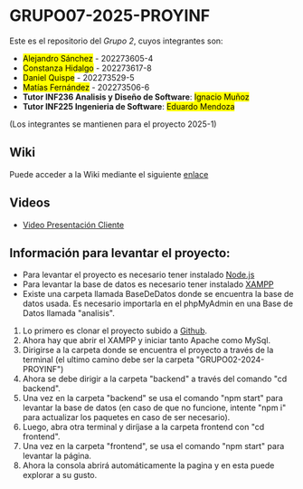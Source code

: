 # GRUPO07-2025-PROYINF

Este es el repositorio del *Grupo 2*, cuyos integrantes son:

* <mark> Alejandro Sánchez</mark> - 202273605-4
* <mark>Constanza Hidalgo</mark> - 202273617-8
* <mark>Daniel Quispe</mark> - 202273529-5
* <mark>Matías Fernández</mark> - 202273506-6
* **Tutor INF236 Analisis y Diseño de Software**: <mark>Ignacio Muñoz</mark>
* **Tutor INF225 Ingenieria de Software**: <mark>Eduardo Mendoza</mark>

(Los integrantes se mantienen para el proyecto 2025-1)

## Wiki
Puede acceder a la Wiki mediante el siguiente [enlace](https://github.com/Mati2F/GRUPO02-2024-PROYINF/wiki)

## Videos
* [Video Presentación Cliente](https://www.youtube.com/watch?v=abJau21SDIk&ab_channel=RicardoSalasLetelier)

## Información para levantar el proyecto:
* Para levantar el proyecto es necesario tener instalado [Node.js](https://nodejs.org/en/)
* Para levantar la base de datos es necesario tener instalado [XAMPP](https://www.apachefriends.org/es/index.html)
* Existe una carpeta llamada BaseDeDatos donde se encuentra la base de datos usada. Es necesario importarla en el phpMyAdmin en una Base de Datos llamada "analisis".

1. Lo primero es clonar el proyecto subido a [Github](https://github.com/Mati2F/GRUPO02-2024-PROYINF).
2. Ahora hay que abrir el XAMPP y iniciar tanto Apache como MySql.
3. Dirigirse a la carpeta donde se encuentra el proyecto a través de la terminal (el ultimo camino debe ser la carpeta "GRUPO02-2024-PROYINF")
4. Ahora se debe dirigir a la carpeta "backend" a través del comando "cd backend".
5. Una vez en la carpeta "backend" se usa el comando "npm start" para levantar la base de datos (en caso de que no funcione, intente "npm i" para actualizar los paquetes en caso de ser necesario).
6. Luego, abra otra terminal y diríjase a la carpeta frontend con "cd frontend".
7. Una vez en la carpeta "frontend", se usa el comando "npm start" para levantar la página.
8. Ahora la consola abrirá automáticamente la pagina y en esta puede explorar a su gusto.
